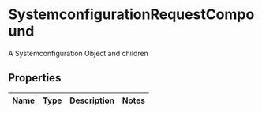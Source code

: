 

# SystemconfigurationRequestCompound

A Systemconfiguration Object and children

## Properties

| Name | Type | Description | Notes |
|------------ | ------------- | ------------- | -------------|



